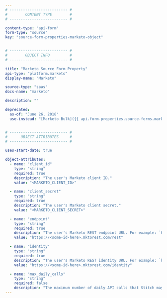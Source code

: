```yaml
---
# -------------------------- #
#        CONTENT TYPE        #
# -------------------------- #

content-type: "api-form"
form-type: "source"
key: "source-form-properties-marketo-object"


# -------------------------- #
#        OBJECT INFO         #
# -------------------------- #

title: "Marketo Source Form Property"
api-type: "platform.marketo"
display-name: "Marketo"

source-type: "saas"
docs-name: "marketo"

description: ""

deprecated:
  as-of: "June 26, 2018"
  use-instead: "[Marketo Bulk]({{ api.form-properties.source-forms.marketo-bulk.section }})"


# -------------------------- #
#      OBJECT ATTRIBUTES     #
# -------------------------- #

uses-start-date: true

object-attributes:
  - name: "client_id"
    type: "string"
    required: true
    description: "The user's Marketo client ID."
    value: "<MARKETO_CLIENT_ID>"

  - name: "client_secret"
    type: "string"
    required: true
    description: "The user's Marketo client secret."
    value: "<MARKETO_CLIENT_SECRET>"

  - name: "endpoint"
    type: "string"
    required: true
    description: "The user's Marketo REST endpoint URL. For example: `https://457-RFG-234.mktorest.com/rest`"
    value: "https://<some-id-here>.mktorest.com/rest"

  - name: "identity"
    type: "string"
    required: true
    description: "The user's Marketo REST identity URL. For example: `https://457-RFG-234.mktorest.com/identity`"
    value: "https://<some-id-here>.mktorest.com/identity"

  - name: "max_daily_calls"
    type: "string"
    required: false
    description: "The maximum number of daily API calls that Stitch may make to the Marketo API."
---
```

